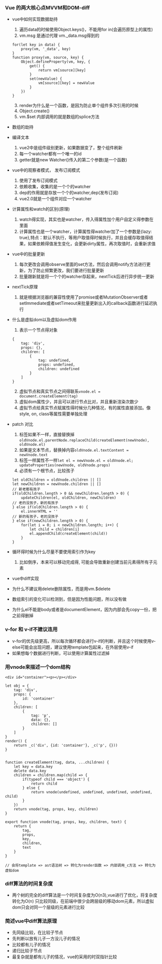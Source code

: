 ### Vue 的两大核心点MVVM和DOM-diff
- vue中如何实现数据劫持
    1. 遍历data的时候使用Object.keys()，不能用for in(会遍历原型上的属性)
    2. vm.msg 是通过代理 vm._data.msg得到的
    ```
    for(let key in data) {
        proxy(vm, '_data', key)
    }
    function proxy(vm, source, key) {
        Object.defineProperty(vm, key, {
            get() {
                return vm[source][key]
            }
            set(newValue) {
                vm[source][key] = newValue
            }
        })
    }
    ```
    3. render为什么是一个函数，是因为防止单个组件多次引用的时候
    4. Object.create()
    5. vm.$set 内部调用的就是数组的splice方法
- 数组的劫持
- 编译文本
    1. vue2中是组件级别更新，如果数据变了，整个组件刷新
    2. 每一个watcher都有一个唯一的id
    3. getter就是new Watcher()传入的第二个参数(是一个函数) 
- vue中的观察者模式， 发布订阅模式
    1. 使用了发布订阅模式
    2. 依赖收集，收集的是一个个的watcher
    3. dep的作用就是存放一个个的watcher,dep(发布订阅)
    4. vue2.0就是一个组件对应一个watcher
- 计算属性和watch的区别(原理)
    1. watch得实现，其实也是watcher，传入得属性加个用户自定义得参数在里面
    2. 计算属性也是一个watcher，计算属性得watcher加了一个参数是{lazy: true},特点：默认不执行，等用户取值得时候执行，并且会缓存取值得结果，如果依赖得值发生变化，会更新dirty属性，再次取值时，会重新求值

- vue中的批量更新
    1. 每次更改会调用observe里面的set方法，然后会调用notify方法进行更新，为了防止频繁更改，我们要进行批量更新
    2. 批量跟新就是将一个个的watcher存起来，nextTick后进行异步统一更新
- nextTick原理
    1. 就是根据浏览器的兼容性使用了promise或者MutationObserver或者setImmediate或者setTimeout来批量更新出入的callback函数进行延迟执行
- 什么是虚拟dom以及虚拟dom作用
    1. 表示一个节点得对象
    ```
    {
        tag: 'div',
        props: {},
        children: [
            {
                tag: undefined,
                props: undefined,
                children: undefined
            }
        ]
    }
    ```
    2. 虚拟节点和真实节点之间得联系`vnode.el = document.createElement(tag)`
    3. 虚拟dom属性少，并且可以进行节点比对，并且重新渲染次数少
    4. 虚拟节点给真实节点赋属性得时候分几种情况，有的属性直接添加。像style, on, class等属性需要单独处理
- patch 对比
    1. 标签如果不一样，直接替换掉`oldVnode.el.parentNode.replaceChild(createElement(newVnode), oldVnode.el)`
    2. 如果是文本节点，替换掉内容`oldVnode.el.textContent = newVnode.text`
    3. 标签一样属性不一样`let el = newVnode.el = oldVnode.el; updateProperties(newVnode, oldVnode.props)`
    4. 必须有一个根节点，比较孩子
    ```
    let oldChildren = oldVnode.children || []
    let newChildren = newVnode.children || []
    // 新老都有孩子
    if(oldChildren.length > 0 && newChildren.length > 0) {
        updateChildren(el, oldChildren, newChildren)
    // 老的没孩子，新的有孩子
    } else if(oldChildren.length > 0) { 
        el.innerHTML = ''
    // 新的有孩子，老的没孩子
    } else if(newChildren.length > 0) {
        for(let i = 0; i < newChildren.length; i++) {
            let child = children[i]
            el.appendChild(createElement(child))
        }
    }

    ```
- 循环得时候为什么尽量不要使用索引作为key
    1. 比如倒序，本来可以移动完成得, 可能会导致重新创建当前元素得所有子元素  
- vue中diff实现
- 为什么不建议用delete删除属性，而是用vm.$delete
- 数组索引的变化可以检测到，但是因为性能问题，所以没有做
- 为什么el不能是body或者是documentElement，因为内部会先copy一份，把之前得删掉

### v-for 和 v-if不建议连用
- v-for的优先级更高，所以每次循环都会进行v-if的判断，并且这个时候使用v-else可能会出现问题，建议使用template包起来，在外层使用v-if
- 如果想每个数据进行判断，可以使用计算属性过滤掉
### 用vnode来描述一个dom结构
```
<div id="container"><p></p></div>

let obj = {
    tag: 'div',
    props: {
        id: 'container'
    },
    children: [
        {
            tag: 'p',
            data: {},
            children: []
        }
    ]
}
render() {
    return _c('div', {id: 'container'}, _c('p', {}))
}


function createElement(tag, data, ...children) {
    let key = data.key
    delete data.key
    children = children.map(child => {
        if(typeof child === 'object') {
            return child
        } else {
            return vnode(undefined, undefined, undefined, undefined, child)
        }
    })
    return vnode(tag, props, key, children)
}

export function vnode(tag, props, key, children, text) {
    return {
        tag,
        props,
        key,
        children,
        text
    }
}

// 会将template => ast语法树 => 转化为render函数 => 内部调用_c方法 => 转化为虚拟dom
```

### diff算法的时间复杂度
- 两个树的完全的diff算法是一个时间复杂度为O(n3),vue进行了优化，将复杂度转化为O(n) 只比较同级，在前端中很少会跨层级的移动dom元素，所以虚拟dom只会对同一个层级的元素进行比较

### 简述vue中diff算法原理
- 先同级比较，在比较子节点
- 先判断以放有儿子一方没儿子的情况
- 比较都有儿子的情况
- 递归比较子节点
- 最复杂就是都有儿子的情况，vue的采用的时双指针比较

